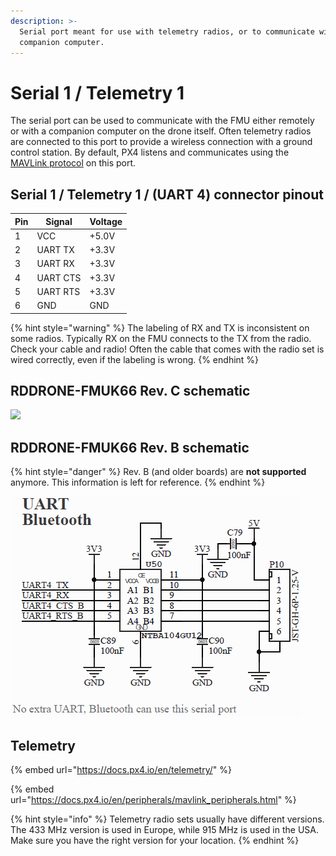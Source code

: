 ```yaml
---
description: >-
  Serial port meant for use with telemetry radios, or to communicate with a
  companion computer.
---
```


# Serial 1 / Telemetry 1

The serial port can be used to communicate with the FMU either remotely or with a companion computer on the drone itself. Often telemetry radios are connected to this port to provide a wireless connection with a ground control station. By default, PX4 listens and communicates using the [MAVLink protocol](https://en.wikipedia.org/wiki/MAVLink) on this port.

## Serial 1 / Telemetry 1 / (UART 4) connector pinout

| Pin | Signal   | Voltage |
| --- | -------- | ------- |
| 1   | VCC      | +5.0V   |
| 2   | UART TX  | +3.3V   |
| 3   | UART RX  | +3.3V   |
| 4   | UART CTS | +3.3V   |
| 5   | UART RTS | +3.3V   |
| 6   | GND      | GND     |

{% hint style="warning" %}
The labeling of RX and TX is inconsistent on some radios. Typically RX on the FMU connects to the TX from the radio. Check your cable and radio! Often the cable that comes with the radio set is wired correctly, even if the labeling is wrong.
{% endhint %}

## RDDRONE-FMUK66 Rev. C schematic

![](../../.gitbook/assets/c-telem1.png)

## RDDRONE-FMUK66 Rev. B schematic

{% hint style="danger" %}
Rev. B (and older boards) are **not supported** anymore. This information is left for reference.
{% endhint %}

![](<../../.gitbook/assets/uart (1) (2).png>)

## Telemetry

{% embed url="https://docs.px4.io/en/telemetry/" %}

{% embed url="https://docs.px4.io/en/peripherals/mavlink_peripherals.html" %}

{% hint style="info" %}
Telemetry radio sets usually have different versions. The 433 MHz version is used in Europe, while 915 MHz is used in the USA. Make sure you have the right version for your location.
{% endhint %}
